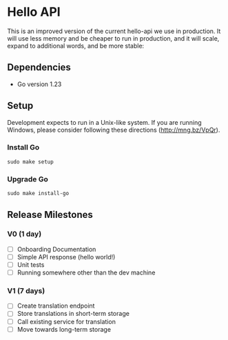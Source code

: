 # Hello API
This is an improved version of the current hello-api we use in production. It will use less
memory and be cheaper to run in production, and it will scale, expand to additional words, and
be more stable:

## Dependencies
- Go version 1.23

## Setup
Development expects to run in a Unix-like system. If you are running Windows, please consider
following these directions (http://mng.bz/VpQr).

### Install Go
`sudo make setup`

### Upgrade Go
`sudo make install-go`

## Release Milestones

### V0 (1 day)
- [ ] Onboarding Documentation
- [ ] Simple API response (hello world!)
- [ ] Unit tests
- [ ] Running somewhere other than the dev machine

### V1 (7 days)
- [ ] Create translation endpoint
- [ ] Store translations in short-term storage
- [ ] Call existing service for translation
- [ ] Move towards long-term storage
